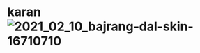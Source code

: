 # karan![2021_02_10_bajrang-dal-skin-16710710](https://user-images.githubusercontent.com/124981876/218015793-dc9ef4c5-394b-468a-9266-04b6e3b58667.png)

